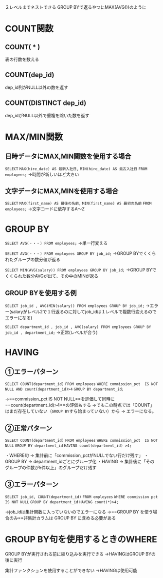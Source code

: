 ２レベルまでネストできる
GROUP BYで返るやつにMAX(AVG())のように
# COUNT関数
## COUNT( * )
表の行数を数える
## COUNT(dep_id)
dep_id列がNULL以外の数を返す
## COUNT(DISTINCT dep_id)
dep_idがNULL以外で重複を除いた数を返す
# MAX/MIN関数
## 日時データにMAX,MIN関数を使用する場合
`SELECT` 
  `MAX(hire_date) AS 最新入社日,`
  `MIN(hire_date) AS 最古入社日`
`FROM` 
  `employees;`
→時間が新しいほど大きい
## 文字データにMAX,MINを使用する場合

`SELECT` 
  `MAX(first_name) AS 最後の名前,`
  `MIN(first_name) AS 最初の名前`
`FROM` 
  `employees;`
→文字コードに依存するA～Z
# GROUP BY

`SELECT AVG(・・・) FROM employees;`
→単一行変える

`SELECT AVG(・・・) FROM employees GROUP BY job_id;`
→GROUP BYでくくられたグループの数分値が返る

`SELECT MIN(AVG(salary)) FROM employees GROUP BY job_id;`
→GROUP BYでくくられた数分AVGが出て、その中のMINが返る
## GROUP BYを使用する例
`SELECT job_id , AVG(MIN(salary)) FROM employees GROUP BY job_id;`
→エラー(salaryがレベル2で１行返るのに対してjob_idは１レベルで複数行変えるのでエラーになる)

`SELECT department_id , job_id , AVG(salary) FROM employees GROUP BY job_id , department_id;`
→正常(レベルが合う)
# HAVING

## ①エラーパターン

`SELECT COUNT(department_id)` 
`FROM employees` 
`WHERE commission_pct  IS NOT NULL AND count(department_id)>4` 
`GROUP BY department_id;`  

→==commission_pct  IS NOT NULL==を評価して同時に==count(department_id)>4==の評価もする
→でもこの時点では「COUNT」はまだ存在していない（`GROUP BY`すら始まっていない）から 
→ エラーになる。

## ②正常パターン

`SELECT COUNT(department_id)` 
`FROM employees` 
`WHERE commission_pct  IS NOT NULL` 
`GROUP BY department_id` 
`HAVING count(department_id) >4;`  

・WHERE句 → 集計前に「commission_pctがNULLでない行だけ残す」
・GROUP BY → department_idごとにグループ化
・HAVING → 集計後に「そのグループの件数が5件以上」のグループだけ残す

## ③エラーパターン

`SELECT job_id, COUNT(department_id)` 
`FROM employees` 
`WHERE commission pct IS NOT NULL` 
`GROUP BY department_id` 
`HAVING count(*)>4;`

→job_idは集計関数に入っていないのでエラーになる
→==GROUP BY を使う場合のみ==非集計カラムは GROUP BY に含める必要がある

# GROUP BY句を使用するときのWHERE
GROUP BYが実行される前に絞り込みを実行できる
→HAVINGはGROUP BYの後に実行

集計ファンクションを使用することができない
→HAVINGは使用可能